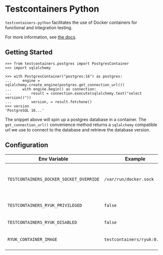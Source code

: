 # Testcontainers Python

`testcontainers-python` facilitates the use of Docker containers for functional and integration testing.

For more information, see [the docs][readthedocs].

[readthedocs]: https://testcontainers-python.readthedocs.io/en/latest/

## Getting Started

```pycon
>>> from testcontainers.postgres import PostgresContainer
>>> import sqlalchemy

>>> with PostgresContainer("postgres:16") as postgres:
...     engine = sqlalchemy.create_engine(postgres.get_connection_url())
...     with engine.begin() as connection:
...         result = connection.execute(sqlalchemy.text("select version()"))
...         version, = result.fetchone()
>>> version
'PostgreSQL 16...'
```

The snippet above will spin up a postgres database in a container. The `get_connection_url()` convenience method returns a `sqlalchemy` compatible url we use to connect to the database and retrieve the database version.

## Configuration

| Env Variable                              | Example                       | Description                              |
| ----------------------------------------- | ----------------------------- | ---------------------------------------- |
| `TESTCONTAINERS_DOCKER_SOCKET_OVERRIDE`   | `/var/run/docker.sock`        | Path to Docker's socket used by ryuk     |
| `TESTCONTAINERS_RYUK_PRIVILEGED`          | `false`                       | Run ryuk as a privileged container       |
| `TESTCONTAINERS_RYUK_DISABLED`            | `false`                       | Disable ryuk                             |
| `RYUK_CONTAINER_IMAGE`                    | `testcontainers/ryuk:0.5.1`   | Custom image for ryuk                    |